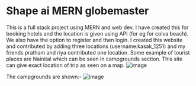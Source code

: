 # Shape ai MERN globemaster
 This is a full stack project using MERN and web dev. I have created this for booking hotels and the location is given using API (for eg for colva beach). We also have the option to register and then login. I created this website and contributed by adding three locations (username:kasak_1251) and my friends pratham and riya contributed one location. Some example of tourist places are Nainital which can be seen in campgrounds section. This site can give exact location of trip as seen on a map.
![image](https://user-images.githubusercontent.com/82432273/149944683-5ef6c54b-1915-4c6e-bcb0-e3f9735c88b0.png)

The campgrounds are shown:-
![image](https://user-images.githubusercontent.com/82432273/149944865-b8765a6e-4aa3-4adc-879a-703c5e9fe836.png)



